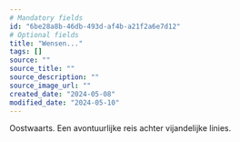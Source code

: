 ```yaml
---
# Mandatory fields
id: "6be28a8b-46db-493d-af4b-a21f2a6e7d12"
# Optional fields
title: "Wensen..."
tags: []
source: ""
source_title: ""
source_description: ""
source_image_url: ""
created_date: "2024-05-08"
modified_date: "2024-05-10"
---
```

Oostwaarts. Een avontuurlijke reis achter vijandelijke linies.